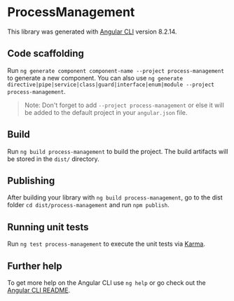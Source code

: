 # ProcessManagement

This library was generated with [Angular CLI](https://github.com/angular/angular-cli) version 8.2.14.

## Code scaffolding

Run `ng generate component component-name --project process-management` to generate a new component. You can also use `ng generate directive|pipe|service|class|guard|interface|enum|module --project process-management`.
> Note: Don't forget to add `--project process-management` or else it will be added to the default project in your `angular.json` file. 

## Build

Run `ng build process-management` to build the project. The build artifacts will be stored in the `dist/` directory.

## Publishing

After building your library with `ng build process-management`, go to the dist folder `cd dist/process-management` and run `npm publish`.

## Running unit tests

Run `ng test process-management` to execute the unit tests via [Karma](https://karma-runner.github.io).

## Further help

To get more help on the Angular CLI use `ng help` or go check out the [Angular CLI README](https://github.com/angular/angular-cli/blob/master/README.md).
